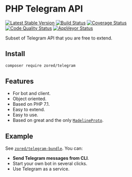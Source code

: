 # PHP Telegram API

[![Latest Stable Version](https://poser.pugx.org/zored/telegram/version.png)](https://packagist.org/packages/zored/telegram)
[![Build Status](https://travis-ci.org/zored/telegram.svg?branch=master)](https://travis-ci.org/zored/telegram)
[![Coverage Status](https://coveralls.io/repos/github/zored/telegram/badge.svg?branch=master)](https://coveralls.io/github/zored/telegram?branch=master)
[![Code Quality Status](https://scrutinizer-ci.com/g/zored/telegram/badges/quality-score.png?b=master)](https://scrutinizer-ci.com/g/zored/telegram/?branch=master)
[![AppVeyor Status](https://ci.appveyor.com/api/projects/status/ewh9cu52r2e5sukd?svg=true
)](https://ci.appveyor.com/project/zored/telegram)

Subset of Telegram API that you are free to extend.

## Install
```bash
composer require zored/telegram
```

## Features
- For bot and client.
- Object oriented.
- Based on PHP 7.1.
- Easy to extend.
- Easy to use.
- Based on great and the only [`MadelineProto`](https://github.com/danog/MadelineProto).


## Example
See [`zored/telegram-bundle`](https://github.com/zored/telegram-bundle). You can:
- **Send Telegram messages from CLI**.
- Start your own bot in several clicks.
- Use Telegram as a service.
